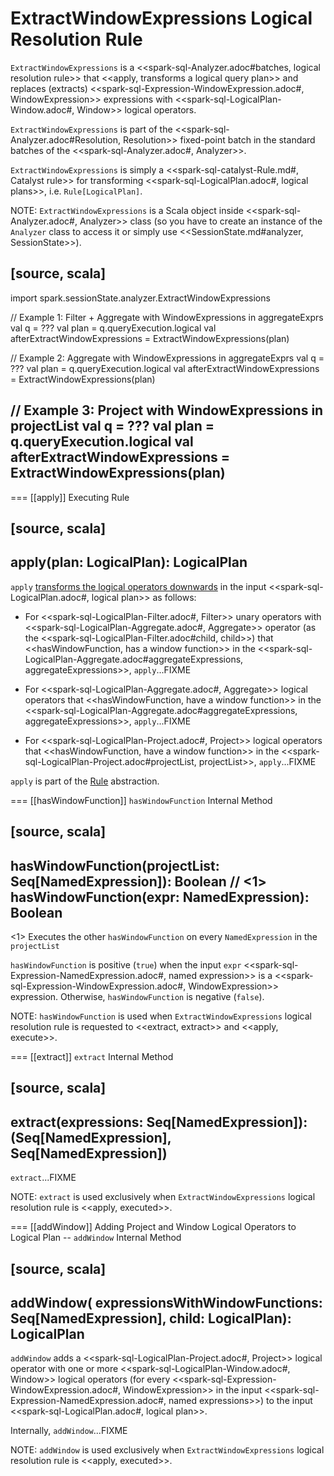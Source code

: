 # ExtractWindowExpressions Logical Resolution Rule

`ExtractWindowExpressions` is a <<spark-sql-Analyzer.adoc#batches, logical resolution rule>> that <<apply, transforms a logical query plan>> and replaces (extracts) <<spark-sql-Expression-WindowExpression.adoc#, WindowExpression>> expressions with <<spark-sql-LogicalPlan-Window.adoc#, Window>> logical operators.

`ExtractWindowExpressions` is part of the <<spark-sql-Analyzer.adoc#Resolution, Resolution>> fixed-point batch in the standard batches of the <<spark-sql-Analyzer.adoc#, Analyzer>>.

`ExtractWindowExpressions` is simply a <<spark-sql-catalyst-Rule.md#, Catalyst rule>> for transforming <<spark-sql-LogicalPlan.adoc#, logical plans>>, i.e. `Rule[LogicalPlan]`.

NOTE: `ExtractWindowExpressions` is a Scala object inside <<spark-sql-Analyzer.adoc#, Analyzer>> class (so you have to create an instance of the `Analyzer` class to access it or simply use <<SessionState.md#analyzer, SessionState>>).

[source, scala]
----
import spark.sessionState.analyzer.ExtractWindowExpressions

// Example 1: Filter + Aggregate with WindowExpressions in aggregateExprs
val q = ???
val plan = q.queryExecution.logical
val afterExtractWindowExpressions = ExtractWindowExpressions(plan)

// Example 2: Aggregate with WindowExpressions in aggregateExprs
val q = ???
val plan = q.queryExecution.logical
val afterExtractWindowExpressions = ExtractWindowExpressions(plan)

// Example 3: Project with WindowExpressions in projectList
val q = ???
val plan = q.queryExecution.logical
val afterExtractWindowExpressions = ExtractWindowExpressions(plan)
----

=== [[apply]] Executing Rule

[source, scala]
----
apply(plan: LogicalPlan): LogicalPlan
----

`apply` [transforms the logical operators downwards](catalyst/TreeNode.md#transformDown) in the input <<spark-sql-LogicalPlan.adoc#, logical plan>> as follows:

* For <<spark-sql-LogicalPlan-Filter.adoc#, Filter>> unary operators with <<spark-sql-LogicalPlan-Aggregate.adoc#, Aggregate>> operator (as the <<spark-sql-LogicalPlan-Filter.adoc#child, child>>) that <<hasWindowFunction, has a window function>> in the <<spark-sql-LogicalPlan-Aggregate.adoc#aggregateExpressions, aggregateExpressions>>, `apply`...FIXME

* For <<spark-sql-LogicalPlan-Aggregate.adoc#, Aggregate>> logical operators that <<hasWindowFunction, have a window function>> in the <<spark-sql-LogicalPlan-Aggregate.adoc#aggregateExpressions, aggregateExpressions>>, `apply`...FIXME

* For <<spark-sql-LogicalPlan-Project.adoc#, Project>> logical operators that <<hasWindowFunction, have a window function>> in the <<spark-sql-LogicalPlan-Project.adoc#projectList, projectList>>, `apply`...FIXME

`apply` is part of the [Rule](spark-sql-catalyst-Rule.md#apply) abstraction.

=== [[hasWindowFunction]] `hasWindowFunction` Internal Method

[source, scala]
----
hasWindowFunction(projectList: Seq[NamedExpression]): Boolean // <1>
hasWindowFunction(expr: NamedExpression): Boolean
----
<1> Executes the other `hasWindowFunction` on every `NamedExpression` in the `projectList`

`hasWindowFunction` is positive (`true`) when the input `expr` <<spark-sql-Expression-NamedExpression.adoc#, named expression>> is a <<spark-sql-Expression-WindowExpression.adoc#, WindowExpression>> expression. Otherwise, `hasWindowFunction` is negative (`false`).

NOTE: `hasWindowFunction` is used when `ExtractWindowExpressions` logical resolution rule is requested to <<extract, extract>> and <<apply, execute>>.

=== [[extract]] `extract` Internal Method

[source, scala]
----
extract(expressions: Seq[NamedExpression]): (Seq[NamedExpression], Seq[NamedExpression])
----

`extract`...FIXME

NOTE: `extract` is used exclusively when `ExtractWindowExpressions` logical resolution rule is <<apply, executed>>.

=== [[addWindow]] Adding Project and Window Logical Operators to Logical Plan -- `addWindow` Internal Method

[source, scala]
----
addWindow(
  expressionsWithWindowFunctions: Seq[NamedExpression],
  child: LogicalPlan): LogicalPlan
----

`addWindow` adds a <<spark-sql-LogicalPlan-Project.adoc#, Project>> logical operator with one or more <<spark-sql-LogicalPlan-Window.adoc#, Window>> logical operators (for every <<spark-sql-Expression-WindowExpression.adoc#, WindowExpression>> in the input <<spark-sql-Expression-NamedExpression.adoc#, named expressions>>) to the input <<spark-sql-LogicalPlan.adoc#, logical plan>>.

Internally, `addWindow`...FIXME

NOTE: `addWindow` is used exclusively when `ExtractWindowExpressions` logical resolution rule is <<apply, executed>>.

